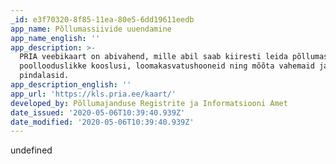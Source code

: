 ```yaml
---
_id: e3f70320-8f85-11ea-80e5-6dd19611eedb
app_name: Põllumassiivide uuendamine
app_name_english: ''
app_description: >-
  PRIA veebikaart on abivahend, mille abil saab kiiresti leida põllumassiive,
  poollooduslikke kooslusi, loomakasvatushooneid ning mõõta vahemaid ja
  pindalasid.
app_description_english: ''
app_url: 'https://kls.pria.ee/kaart/'
developed_by: Põllumajanduse Registrite ja Informatsiooni Amet
date_issued: '2020-05-06T10:39:40.939Z'
date_modified: '2020-05-06T10:39:40.939Z'
---
```

undefined
